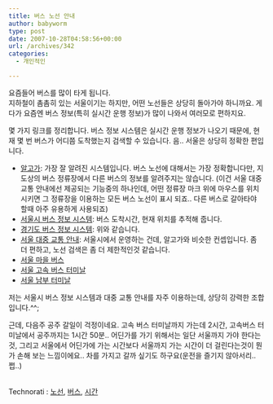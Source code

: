 ```yaml
---
title: 버스 노선 안내
author: babyworm
type: post
date: 2007-10-28T04:58:56+00:00
url: /archives/342
categories:
  - 개인적인

---
```

요즘들어 버스를 많이 타게 됩니다.  
지하철이 촘촘히 있는 서울이기는 하지만, 어떤 노선들은 상당히 돌아가야 하니까요. 게다가 요즘엔 버스 정보(특히 실시간 운행 정보)가 많이 나와서 여러모로 편하지요.

몇 가지 링크를 정리합니다. 버스 정보 시스템은 실시간 운행 정보가 나오기 때문에, 현재 몇 번 버스가 어디쯤 도착했는지 검색할 수 있습니다. 음.. 서울은 상당히 정확한 편입니다.

  * [알고가][1]: 가장 잘 알려진 시스템입니다. 버스 노선에 대해서는 가장 정확합니다만, 지도상의 버스 정류장에서 다른 버스의 정보를 알려주지는 않습니다. (이건 서울 대중 교통 안내에선 제공되는 기능중의 하나인데, 어떤 정류장 마크 위에 마우스를 위치시키면 그 정류장을 이용하는 모든 버스 노선이 표시 되죠.. 다른 버스로 갈아타야 할때 아주 유용하게 사용되죠)
  * [서울시 버스 정보 시스템][2]: 버스 도착시간, 현재 위치를 추적해 줍니다.
  * [경기도 버스 정보 시스템][3]: 위와 같습니다.
  * [서울 대중 교통 안내][4]: 서울시에서 운영하는 건데, 알고가와 비슷한 컨셉입니다. 좀 더 편하고, 노선 검색은 좀 더 제한적인것 같습니다.
  * [서울 마을 버스][5]
  * [서울 고속 버스 터미날][6]
  * [서울 남부 터미날][7]

저는 서울시 버스 정보 시스템과 대중 교통 안내를 자주 이용하는데, 상당히 강력한 조합입니다.^^;

근데, 다음주 공주 갈일이 걱정이네요. 고속 버스 터미날까지 가는데 2시간, 고속버스 터미날에서 공주까지는 1시간 50분.. 어딘가를 가기 위해서는 일단 서울까지 가야 한다는 것, 그리고 서울에서 어딘가에 가는 시간보다 서울까지 가는 시간이 더 걸린다는것이 뭔가 손해 보는 느낌이에요.. 차를 가지고 갈까 싶기도 하구요(운전을 즐기지 않아서리.. 쩝..)

<p class="zoundry_bw_tags">
  <!-- Tag links generated by Zoundry Blog Writer. Do not manually edit. http://www.zoundry.com -->
  
  <br /> <span class="ztags"><span class="ztagspace">Technorati</span> : <a href="http://technorati.com/tag/%EB%85%B8%EC%84%A0" class="ztag" rel="tag">노선</a>, <a href="http://technorati.com/tag/%EB%B2%84%EC%8A%A4" class="ztag" rel="tag">버스</a>, <a href="http://technorati.com/tag/%EC%8B%9C%EA%B0%84" class="ztag" rel="tag">시간</a></span>
</p>

 [1]: http://www.algoga.go.kr/
 [2]: http://www.bis.go.kr/
 [3]: http://www.gbis.go.kr/
 [4]: http://bus.seoul.go.kr/MapService/main.asp
 [5]: http://www.stownbus.co.kr/
 [6]: http://www.exterminal.co.kr/
 [7]: http://www.nambuterminal.co.kr/
